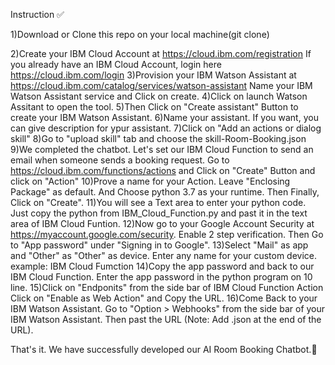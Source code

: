 Instruction ✅

1)Download or Clone this repo on your local machine(git clone)

2)Create your IBM Cloud Account at https://cloud.ibm.com/registration If you already have an IBM Cloud Account, login here https://cloud.ibm.com/login
3)Provision your IBM Watson Assistant at https://cloud.ibm.com/catalog/services/watson-assistant Name your IBM Watson Assistant service and Click on create.
4)Click on launch Watson Assitant to open the tool.
5)Then Click on "Create assistant" Button to create your IBM Watson Assistant.
6)Name your assistant. If you want, you can give description for ypur assistant.
7)Click on "Add an actions or dialog skill"
8)Go to "upload skill" tab and choose the skill-Room-Booking.json
9)We completed the chatbot. Let's set our IBM Cloud Function to send an email when someone sends a booking request. Go to https://cloud.ibm.com/functions/actions and Click on "Create" Button and click on "Action"
10)Prove a name for your Action. Leave "Enclosing Package" as default. And Choose python 3.7 as your runtime. Then Finally, Click on "Create".
11)You will see a Text area to enter your python code. Just copy the python from IBM_Cloud_Function.py and past it in the text area of IBM Cloud Funtion.
12)Now go to your Google Account Security at https://myaccount.google.com/security. Enable 2 step verification. Then Go to "App password" under "Signing in to Google".
13)Select "Mail" as app and "Other" as "Other" as device. Enter any name for your custom device. example: IBM Cloud Fumction
14)Copy the app password and back to our IBM Cloud Function. Enter the app password in the python program on 10 line.
15)Click on "Endponits" from the side bar of IBM Cloud Function Action Click on "Enable as Web Action" and Copy the URL.
16)Come Back to your IBM Watson Assistant. Go to "Option > Webhooks" from the side bar of your IBM Watson Assistant. Then past the URL (Note: Add .json at the end of the URL).

That's it. We have successfully developed our AI Room Booking Chatbot.🚀
